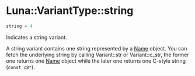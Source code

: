 # Luna::VariantType::string

```c++
string = 4
```

Indicates a string variant. 

A string variant contains one string represented by a [Name](class_luna_1_1_name.md) object. You can fetch the underlying string by calling Variant::str or Variant::c_str, the former one returns one [Name](class_luna_1_1_name.md) object while the later one returns one C-style string (`const c8*`). 

